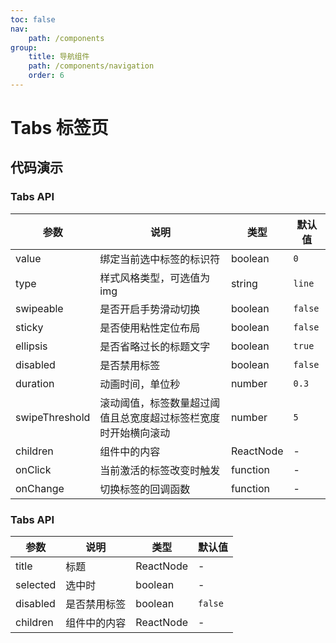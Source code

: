 ```yaml
---
toc: false
nav:
    path: /components
group:
    title: 导航组件
    path: /components/navigation
    order: 6
---
```


# Tabs 标签页

## 代码演示

<code src="./demo/index.tsx"></code>

### Tabs API

| 参数           | 说明                                                           | 类型      | 默认值  |
| -------------- | -------------------------------------------------------------- | --------- | ------- |
| value          | 绑定当前选中标签的标识符                                       | boolean   | `0`     |
| type           | 样式风格类型，可选值为 img                                     | string    | `line`  |
| swipeable      | 是否开启手势滑动切换                                           | boolean   | `false` |
| sticky         | 是否使用粘性定位布局                                           | boolean   | `false` |
| ellipsis       | 是否省略过长的标题文字                                         | boolean   | `true`  |
| disabled       | 是否禁用标签                                                   | boolean   | `false` |
| duration       | 动画时间，单位秒                                               | number    | `0.3`   |
| swipeThreshold | 滚动阈值，标签数量超过阈值且总宽度超过标签栏宽度时开始横向滚动 | number    | `5`     |
| children       | 组件中的内容                                                   | ReactNode | -       |
| onClick        | 当前激活的标签改变时触发                                       | function  | -       |
| onChange       | 切换标签的回调函数                                             | function  | -       |

### Tabs API

| 参数     | 说明         | 类型      | 默认值  |
| -------- | ------------ | --------- | ------- |
| title    | 标题         | ReactNode | -       |
| selected | 选中时       | boolean   | -       |
| disabled | 是否禁用标签 | boolean   | `false` |
| children | 组件中的内容 | ReactNode | -       |
